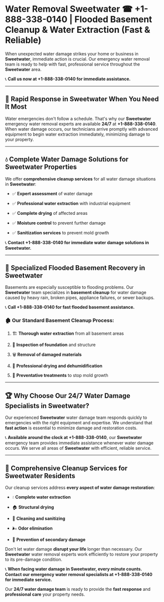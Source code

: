 # Water Removal Sweetwater ☎ +1-888-338-0140 | Flooded Basement Cleanup & Water Extraction (Fast & Reliable)

When unexpected water damage strikes your home or business in **Sweetwater**, immediate action is crucial. Our emergency water removal team is ready to help with fast, professional service throughout the **Sweetwater** area. 

📞 **Call us now at +1-888-338-0140 for immediate assistance.**
---
## 🚀 Rapid Response in Sweetwater When You Need It Most
Water emergencies don't follow a schedule. That's why our **Sweetwater** emergency water removal experts are available **24/7** at **+1-888-338-0140**. When water damage occurs, our technicians arrive promptly with advanced equipment to begin water extraction immediately, minimizing damage to your property.
---
## 💧 Complete Water Damage Solutions for Sweetwater Properties
We offer **comprehensive cleanup services** for all water damage situations in **Sweetwater**:
- ✅ **Expert assessment** of water damage  
- ✅ **Professional water extraction** with industrial equipment  
- ✅ **Complete drying** of affected areas  
- ✅ **Moisture control** to prevent further damage  
- ✅ **Sanitization services** to prevent mold growth  
📞 **Contact +1-888-338-0140 for immediate water damage solutions in Sweetwater.**
---
## 🌊 Specialized Flooded Basement Recovery in Sweetwater
Basements are especially susceptible to flooding problems. Our **Sweetwater** team specializes in **basement cleanup** for water damage caused by heavy rain, broken pipes, appliance failures, or sewer backups. 
📞 **Call +1-888-338-0140 for fast flooded basement assistance.**
### 🏚️ Our Standard Basement Cleanup Process:
1. 🏗️ **Thorough water extraction** from all basement areas  
2. 🔎 **Inspection of foundation** and structure  
3. 🗑️ **Removal of damaged materials**  
4. 💨 **Professional drying and dehumidification**  
5. 🚫 **Preventative treatments** to stop mold growth  
---
## 🏆 Why Choose Our 24/7 Water Damage Specialists in Sweetwater?
Our experienced **Sweetwater** water damage team responds quickly to emergencies with the right equipment and expertise. We understand that **fast action** is essential to minimize damage and restoration costs.
📞 **Available around the clock at +1-888-338-0140**, our **Sweetwater** emergency team provides immediate assistance whenever water damage occurs. We serve all areas of **Sweetwater** with efficient, reliable service.
---
## 🧹 Comprehensive Cleanup Services for Sweetwater Residents
Our cleanup services address **every aspect of water damage restoration**:
- 💧 **Complete water extraction**  
- 🏠 **Structural drying**  
- 🧼 **Cleaning and sanitizing**  
- 🌬️ **Odor elimination**  
- 🚫 **Prevention of secondary damage**  
Don't let water damage **disrupt your life** longer than necessary. Our **Sweetwater** water removal experts work efficiently to restore your property to its pre-damage condition.
📞 **When facing water damage in Sweetwater, every minute counts. Contact our emergency water removal specialists at +1-888-338-0140 for immediate service.**
Our **24/7 water damage team** is ready to provide the **fast response** and **professional care** your property needs.
